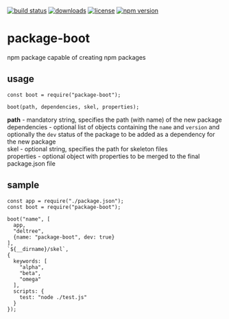 [![build status](https://travis-ci.org/diogoeichert/package-boot.svg)](https://travis-ci.org/diogoeichert/package-boot)
[![downloads](https://img.shields.io/npm/dt/package-boot.svg)](https://www.npmjs.com/package/package-boot)
[![license](https://img.shields.io/github/license/diogoeichert/package-boot.svg)](LICENSE)
[![npm version](https://img.shields.io/npm/v/package-boot.svg)](https://www.npmjs.com/package/package-boot)

# package-boot
npm package capable of creating npm packages

## usage
```
const boot = require("package-boot");

boot(path, dependencies, skel, properties);
```

**path** - mandatory string, specifies the path (with name) of the new package  
dependencies - optional list of objects containing the `name` and `version` and
optionally the `dev` status of the package to be added as a dependency for the
new package  
skel - optional string, specifies the path for skeleton files  
properties - optional object with properties to be merged to the final
package.json file  

## sample
```
const app = require("./package.json");
const boot = require("package-boot");

boot("name", [
  app,
  "deltree",
  {name: "package-boot", dev: true}
],
`${__dirname}/skel`,
{
  keywords: [
    "alpha",
    "beta",
    "omega"
  ],
  scripts: {
    test: "node ./test.js"
  }
});
```
